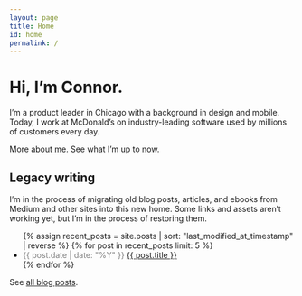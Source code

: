 ```yaml
---
layout: page
title: Home
id: home
permalink: /
---
```

# Hi, I’m Connor.

I’m a product leader in Chicago with a background in design and mobile. Today, I work at McDonald’s on industry-leading software used by millions of customers every day.

More <a href="/about">about me</a>. See what I’m up to <a href="/now">now</a>.

## Legacy writing

I’m in the process of migrating old blog posts, articles, and ebooks from Medium and other sites into this new home. Some links and assets aren’t working yet, but I’m in the process of restoring them.

<ul>
  {% assign recent_posts = site.posts | sort: "last_modified_at_timestamp" | reverse %}
  {% for post in recent_posts limit: 5 %}
    <li>
      <span style="color:hsl(0, 0%, 50%)">{{ post.date | date: "%Y" }}</span> <a href="{{ site.baseurl }}{{ post.url }}">{{ post.title }}</a> 
    </li>
  {% endfor %}
</ul>

See [all blog posts](/blog).

<!-- ## Recently updated notes

<ul>
  {% assign recent_notes = site.notes | sort: "last_modified_at_timestamp" | reverse %}
  {% for note in recent_notes limit: 5 %}
    <li>
      {{ note.last_modified_at | date: "%Y-%m-%d" }} <a href="{{ site.baseurl }}{{ note.url }}">{{ note.title }}</a>
    </li>
  {% endfor %}
</ul> -->
